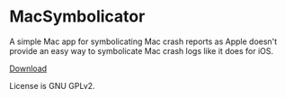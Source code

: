 # MacSymbolicator

A simple Mac app for symbolicating Mac crash reports as Apple doesn't provide an easy way to symbolicate Mac crash logs like it does for iOS.

[Download](http://mahdi.jp/apps/macsymbolicator)

License is GNU GPLv2.